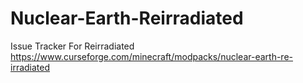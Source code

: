# Nuclear-Earth-Reirradiated
Issue Tracker For Reirradiated
https://www.curseforge.com/minecraft/modpacks/nuclear-earth-re-irradiated
